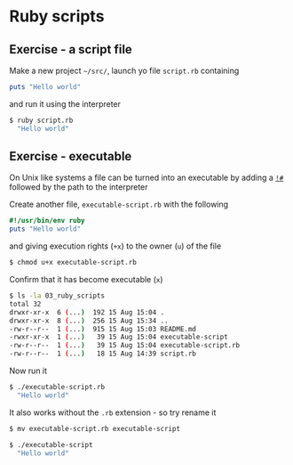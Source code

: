# Ruby scripts



## Exercise - a script file

Make a new project `~/src/`, launch yo file `script.rb` containing

```ruby
puts "Hello world"
```

and run it using the interpreter

```bash
$ ruby script.rb
  "Hello world"
```

## Exercise - executable

On Unix like systems a file can be turned into an executable by adding a [`!#`](https://en.wikipedia.org/wiki/Shebang_(Unix)) followed by the path to the interpreter

Create another file, `executable-script.rb` with the following

```ruby
#!/usr/bin/env ruby
puts "Hello world"
```

and giving execution rights (`+x`) to the owner (`u`) of the file

```bash
$ chmod u+x executable-script.rb
```

Confirm that it has become executable (`x`)

```bash
$ ls -la 03_ruby_scripts 
total 32
drwxr-xr-x  6 (...)  192 15 Aug 15:04 .
drwxr-xr-x  8 (...)  256 15 Aug 15:34 ..
-rw-r--r--  1 (...)  915 15 Aug 15:03 README.md
-rwxr-xr-x  1 (...)   39 15 Aug 15:04 executable-script
-rw-r--r--  1 (...)   39 15 Aug 15:04 executable-script.rb
-rw-r--r--  1 (...)   18 15 Aug 14:39 script.rb
```

Now run it

```bash
$ ./executable-script.rb
  "Hello world"
```

It also works without the `.rb` extension - so try rename it

```bash
$ mv executable-script.rb executable-script

$ ./executable-script
  "Hello world"
```

